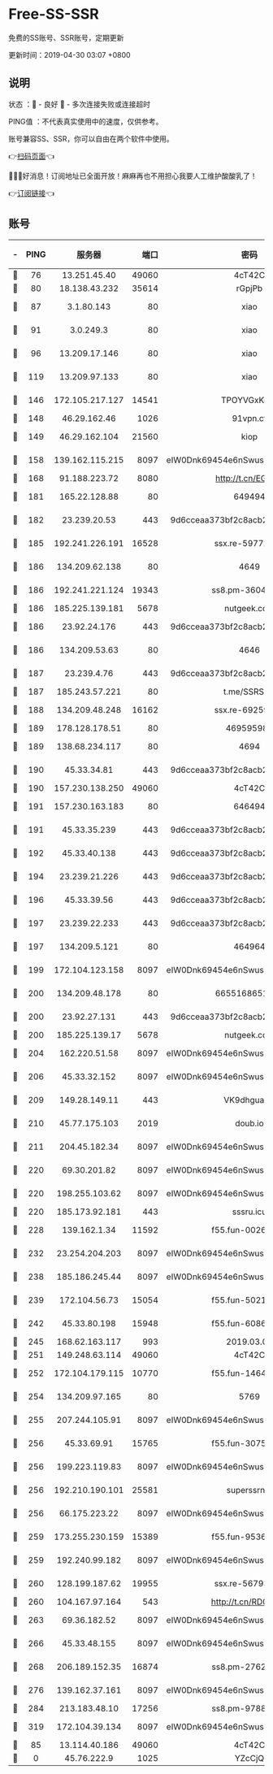 # Free-SS-SSR

免费的SS账号、SSR账号，定期更新

更新时间：2019-04-30 03:07 +0800

## 说明

状态     ：🙂 - 良好 🙁 - 多次连接失败或连接超时

PING值   ：不代表真实使用中的速度，仅供参考。

账号兼容SS、SSR，你可以自由在两个软件中使用。

👉[扫码页面](https://liesauer.github.io/Free-SS-SSR/)👈

🎉🎉🎉好消息！订阅地址已全面开放！麻麻再也不用担心我要人工维护酸酸乳了！

👉[订阅链接](https://www.liesauer.net/yogurt/subscribe?ACCESS_TOKEN=DAYxR3mMaZAsaqUb)👈

## 账号

|-|PING|服务器|端口|密码|加密方式|区域|
|:----:|:----:|:-----:|-----:|:----:|:----:|:----:|
|🙂|76|13.251.45.40|49060|4cT42C|chacha20|SG|
|🙂|80|18.138.43.232|35614|rGpjPb|rc4-md5|SG|
|🙂|87|3.1.80.143|80|xiao|aes-128-ctr|SG|
|🙂|91|3.0.249.3|80|xiao|aes-128-ctr|SG|
|🙂|96|13.209.17.146|80|xiao|aes-128-ctr|KR|
|🙂|119|13.209.97.133|80|xiao|aes-128-ctr|KR|
|🙂|146|172.105.217.127|14541|TPOYVGxKglpi|aes-256-cfb|JP|
|🙂|148|46.29.162.46|1026|91vpn.cf|rc4-md5|RU|
|🙂|149|46.29.162.104|21560|kiop|aes-128-ctr|RU|
|🙂|158|139.162.115.215|8097|eIW0Dnk69454e6nSwuspv9DmS201tQ0D|aes-256-cfb|JP|
|🙂|168|91.188.223.72|8080|http://t.cn/EGJIyrl|rc4-md5|RU|
|🙂|181|165.22.128.88|80|649494|aes-256-cfb|US|
|🙂|182|23.239.20.53|443|9d6cceaa373bf2c8acb22e60b6a58be6|aes-256-cfb|US|
|🙂|185|192.241.226.191|16528|ssx.re-59772119|aes-256-cfb|US|
|🙂|186|134.209.62.138|80|4649|aes-256-cfb|US|
|🙂|186|192.241.221.124|19343|ss8.pm-36040767|aes-256-cfb|US|
|🙂|186|185.225.139.181|5678|nutgeek.com|rc4-md5|US|
|🙂|186|23.92.24.176|443|9d6cceaa373bf2c8acb22e60b6a58be6|aes-256-cfb|US|
|🙂|186|134.209.53.63|80|4646|aes-256-cfb|US|
|🙂|187|23.239.4.76|443|9d6cceaa373bf2c8acb22e60b6a58be6|aes-256-cfb|US|
|🙂|187|185.243.57.221|80|t.me/SSRSUB|rc4-md5|US|
|🙂|188|134.209.48.248|16162|ssx.re-69259118|aes-256-cfb|US|
|🙂|189|178.128.178.51|80|469595985|chacha20|US|
|🙂|189|138.68.234.117|80|4694|aes-256-cfb|US|
|🙂|190|45.33.34.81|443|9d6cceaa373bf2c8acb22e60b6a58be6|aes-256-cfb|US|
|🙂|190|157.230.138.250|49060|4cT42C|chacha20|US|
|🙂|191|157.230.163.183|80|646494|aes-256-cfb|US|
|🙂|191|45.33.35.239|443|9d6cceaa373bf2c8acb22e60b6a58be6|aes-256-cfb|US|
|🙂|192|45.33.40.138|443|9d6cceaa373bf2c8acb22e60b6a58be6|aes-256-cfb|US|
|🙂|194|23.239.21.226|443|9d6cceaa373bf2c8acb22e60b6a58be6|aes-256-cfb|US|
|🙂|196|45.33.39.56|443|9d6cceaa373bf2c8acb22e60b6a58be6|aes-256-cfb|US|
|🙂|197|23.239.22.233|443|9d6cceaa373bf2c8acb22e60b6a58be6|aes-256-cfb|US|
|🙂|197|134.209.5.121|80|464964|aes-256-cfb|US|
|🙂|199|172.104.123.158|8097|eIW0Dnk69454e6nSwuspv9DmS201tQ0D|aes-256-cfb|JP|
|🙂|200|134.209.48.178|80|6655168651651|aes-256-cfb|US|
|🙂|200|23.92.27.131|443|9d6cceaa373bf2c8acb22e60b6a58be6|aes-256-cfb|US|
|🙂|200|185.225.139.17|5678|nutgeek.com|rc4-md5|US|
|🙂|204|162.220.51.58|8097|eIW0Dnk69454e6nSwuspv9DmS201tQ0D|aes-256-cfb|US|
|🙂|206|45.33.32.152|8097|eIW0Dnk69454e6nSwuspv9DmS201tQ0D|aes-256-cfb|US|
|🙂|209|149.28.149.11|443|VK9dhgualsL|aes-256-cfb|SG|
|🙂|210|45.77.175.103|2019|doub.io|aes-128-ctr|SG|
|🙂|211|204.45.182.34|8097|eIW0Dnk69454e6nSwuspv9DmS201tQ0D|aes-256-cfb|US|
|🙂|220|69.30.201.82|8097|eIW0Dnk69454e6nSwuspv9DmS201tQ0D|aes-256-cfb|US|
|🙂|220|198.255.103.62|8097|eIW0Dnk69454e6nSwuspv9DmS201tQ0D|aes-256-cfb|US|
|🙂|220|185.173.92.181|443|sssru.icu|rc4-md5|RU|
|🙂|228|139.162.1.34|11592|f55.fun-00269267|aes-256-cfb|SG|
|🙂|232|23.254.204.203|8097|eIW0Dnk69454e6nSwuspv9DmS201tQ0D|aes-256-cfb|US|
|🙂|238|185.186.245.44|8097|eIW0Dnk69454e6nSwuspv9DmS201tQ0D|aes-256-cfb|NL|
|🙂|239|172.104.56.73|15054|f55.fun-50211311|aes-256-cfb|SG|
|🙂|242|45.33.80.198|15948|f55.fun-60869852|aes-256-cfb|US|
|🙂|245|168.62.163.117|993|2019.03.07|rc4-md5|US|
|🙂|251|149.248.63.114|49060|4cT42C|chacha20|CA|
|🙂|252|172.104.179.115|10770|f55.fun-14642763|aes-256-cfb|SG|
|🙂|254|134.209.97.165|80|5769|aes-256-cfb|SG|
|🙂|255|207.244.105.91|8097|eIW0Dnk69454e6nSwuspv9DmS201tQ0D|aes-256-cfb|US|
|🙂|256|45.33.69.91|15765|f55.fun-30757025|aes-256-cfb|US|
|🙂|256|199.223.119.83|8097|eIW0Dnk69454e6nSwuspv9DmS201tQ0D|aes-256-cfb|US|
|🙂|256|192.210.190.101|25581|superssrnet|aes-256-cfb|US|
|🙂|256|66.175.223.22|8097|eIW0Dnk69454e6nSwuspv9DmS201tQ0D|aes-256-cfb|US|
|🙂|259|173.255.230.159|15389|f55.fun-95366694|aes-256-cfb|US|
|🙂|259|192.240.99.182|8097|eIW0Dnk69454e6nSwuspv9DmS201tQ0D|aes-256-cfb|US|
|🙂|260|128.199.187.62|19955|ssx.re-56793090|aes-256-cfb|SG|
|🙂|260|104.167.97.164|543|http://t.cn/RD0D7sx|rc4-md5|CA|
|🙂|263|69.36.182.52|8097|eIW0Dnk69454e6nSwuspv9DmS201tQ0D|aes-256-cfb|US|
|🙂|266|45.33.48.155|8097|eIW0Dnk69454e6nSwuspv9DmS201tQ0D|aes-256-cfb|US|
|🙂|268|206.189.152.35|16874|ss8.pm-27627125|aes-256-cfb|SG|
|🙂|276|139.162.37.161|8097|eIW0Dnk69454e6nSwuspv9DmS201tQ0D|aes-256-cfb|SG|
|🙂|284|213.183.48.10|17256|ss8.pm-97889223|rc4-md5|RU|
|🙂|319|172.104.39.134|8097|eIW0Dnk69454e6nSwuspv9DmS201tQ0D|aes-256-cfb|SG|
|🙂|85|13.114.40.186|49060|4cT42C|chacha20|JP|
|🙁|0|45.76.222.9|1025|YZcCjQ|rc4-md5|JP|
